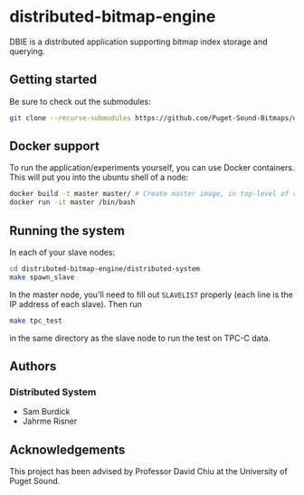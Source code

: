 # distributed-bitmap-engine
DBIE is a distributed application supporting bitmap index storage and
querying.
## Getting started
Be sure to check out the submodules:
```bash
git clone --recurse-submodules https://github.com/Puget-Sound-Bitmaps/distributed-bitmap-engine.git
```
## Docker support
To run the application/experiments yourself, you can use Docker containers. This will put you into
the ubuntu shell of a node:
```bash
docker build -t master master/ # Create master image, in top-level of repo
docker run -it master /bin/bash
```
## Running the system
In each of your slave nodes:
```bash
cd distributed-bitmap-engine/distributed-system
make spawn_slave
```
In the master node, you'll need to fill out `SLAVELIST` properly (each line is the IP address of each slave). Then run
```bash
make tpc_test
```
in the same directory as the slave node to run the test on TPC-C data.
## Authors
### Distributed System
- Sam Burdick
- Jahrme Risner
## Acknowledgements
This project has been advised by Professor David Chiu at the
University of Puget Sound.
